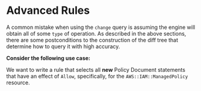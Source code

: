 # Advanced Rules

A common mistake when using the `change` query is assuming the engine will obtain all
of some `type` of operation. As described in the above sections, there are some postconditions
to the construction of the diff tree that determine how to query it with high accuracy.

**Consider the following use case:**

We want to write a rule that selects all **new** Policy Document statements that have an 
effect of `Allow`, specifically, for the `AWS::IAM::ManagedPolicy` resource.

```json

```